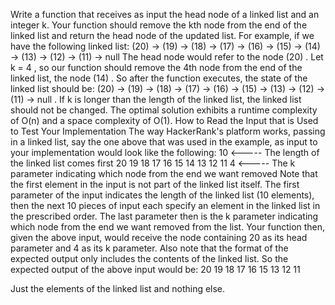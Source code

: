 Write a function that receives as input the head node of a linked list and an integer k. Your function should
remove the kth node from the end of the linked list and return the head node of the updated list.
For example, if we have the following linked list:
(20) -> (19) -> (18) -> (17) -> (16) -> (15) -> (14) -> (13) -> (12) -> (11) ->
null
The head node would refer to the node (20) . Let k = 4 , so our function should remove the 4th node from the end of the linked list, the node (14) .
So after the function executes, the state of the linked list should be:
(20) -> (19) -> (18) -> (17) -> (16) -> (15) -> (13) -> (12) -> (11) -> null .
If k is longer than the length of the linked list, the linked list should not be changed.
The optimal solution exhibits a runtime complexity of O(n) and a space complexity of O(1).
How to Read the Input that is Used to Test Your Implementation
The way HackerRank's platform works, passing in a linked list, say the one above that was used in the example, as input to your implementation would look like the following:
10 <----- The length of the linked list comes first
20
19
18
17
16
15
14
13
12
11
4 <----- The k parameter indicating which node from the end we want removed
Note that the first element in the input is not part of the linked list itself. The first parameter of the input indicates the length of the linked list (10 elements), then the next 10 pieces of input each specify an element in the linked list in the prescribed order. The last parameter then is the k parameter indicating which node from the end we want removed from the list. Your function then, given the above input, would receive the node containing 20 as its head parameter and 4 as its k parameter.
Also note that the format of the expected output only includes the contents of the linked list. So the expected output of the above input would be:
20
19
18
17
16
15
13
12
11

Just the elements of the linked list and nothing else.
